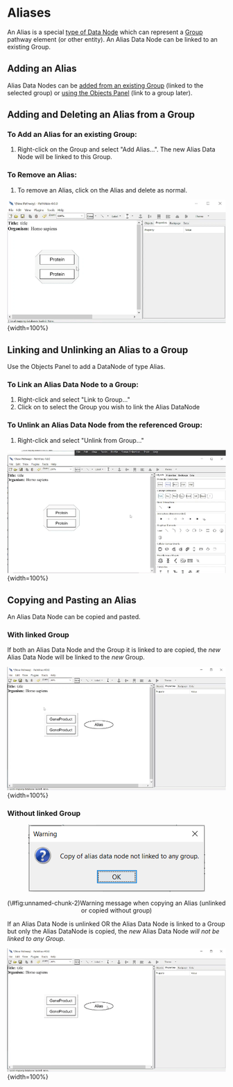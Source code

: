 

# Aliases
An Alias is a special [type of Data Node](datanodes.html#concept-datanodes) which can represent a [Group](groups.html) pathway element (or other entity). An Alias Data Node can be linked to an existing Group.

## Adding an Alias
Alias Data Nodes can be [added from an existing Group](#adding-and-deleting-an-alias-from-a-group) (linked to the selected group) or [using the Objects Panel](#linking-and-unlinking-an-alias-to-a-group) (link to a group later). 

## Adding and Deleting an Alias from a Group 
### To Add an Alias for an existing Group:
1. Right-click on the Group and select "Add Alias...". The new Alias Data Node will be linked to this Group.  

### To Remove an Alias:
1. To remove an Alias, click on the Alias and delete as normal.

![](images/gifs/add-delete-alias.gif){width=100%}

## Linking and Unlinking an Alias to a Group 

Use the Objects Panel to add a DataNode of type Alias. 

### To Link an Alias Data Node to a Group:
1. Right-click and select "Link to Group..." 
2. Click on to select the Group you wish to link the Alias DataNode

### To Unlink an Alias Data Node from the referenced Group:
1. Right-click and select "Unlink from Group..."

![](images/gifs/link-unlink-alias.gif){width=100%}


## Copying and Pasting an Alias
An Alias Data Node can be copied and pasted.

### With linked Group
If both an Alias Data Node and the Group it is linked to are copied, the *new* Alias Data Node will be linked to the *new* Group. 

![](images/gifs/copy-alias-group.gif){width=100%}

### Without linked Group

<div class="figure" style="text-align: center">
<img src="images/screenshots/copy-alias-warning.png" alt="Warning message when copying an Alias (unlinked or copied without group)"  />
<p class="caption">(\#fig:unnamed-chunk-2)Warning message when copying an Alias (unlinked or copied without group)</p>
</div>

If an Alias Data Node is unlinked OR the Alias Data Node is linked to a Group but only the Alias DataNode is copied, the *new* Alias Data Node *will not be linked to any Group*. 

![](images/gifs/copy-only-alias.gif){width=100%}







